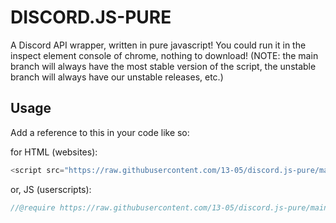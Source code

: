 # DISCORD.JS-PURE
A Discord API wrapper, written in pure javascript! You could run it in the inspect element console of chrome, nothing to download! 
(NOTE: the main branch will always have the most stable version of the script, the unstable branch will always have our unstable releases, etc.)

## Usage
Add a reference to this in your code like so:

for HTML (websites):
```js
<script src="https://raw.githubusercontent.com/13-05/discord.js-pure/main/discordjs-pure.js"></script>
```

or, JS (userscripts):
```js
//@require https://raw.githubusercontent.com/13-05/discord.js-pure/main/discordjs-pure.js
```

